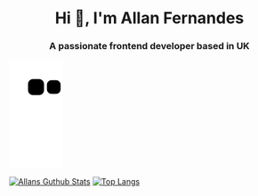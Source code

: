 <h1 align="center">Hi 👋, I'm Allan Fernandes</h1>
<h3 align="center">A passionate frontend developer based in UK</h3>

![Snake animation](https://github.com/allanmosesfernandes/allanmosesfernandes/blob/output/github-contribution-grid-snake.svg)

[![Allans Guthub Stats](https://github-readme-stats.vercel.app/api?username=allanmosesfernandes&show_icons=true)](https://github.com/allanmosesfernandes/github-readme-stats)
[![Top Langs](https://github-readme-stats.vercel.app/api/top-langs/?username=allanmosesfernandes&layout=donut-vertical)](https://github.com/allanmosesfernandes/github-readme-stats)

